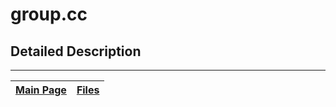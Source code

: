 # group.cc #



## Detailed Description ##




---
| [Main Page](Doxygen.md) | [Files](Doxygen_files.md) |
|:------------------------|:--------------------------|